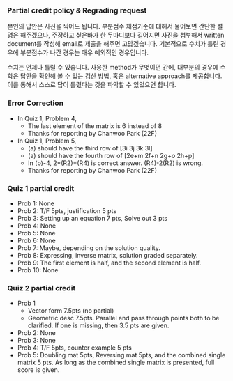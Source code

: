### Partial credit policy & Regrading request

본인의 답안은 사진을 찍어도 됩니다. 부분점수 채점기준에 대해서 물어보면 간단한 설명은 해주겠으나, 주장하고 싶은바가 한 두마디보다 길어지면 사진을 첨부해서 written document를 작성해 email로 제출을 해주면 고맙겠습니다. 기본적으로 수치가 틀린 경우에 부분점수가 나간 경우는 매우 예외적인 경우입니다. 

수치는 언제나 틀릴 수 있습니다. 사용한 method가 무엇이던 간에, 대부분의 경우에 수학은 답안을 확인해 볼 수 있는 검산 방법, 혹은 alternative approach를 제공합니다. 이를 통해서 스스로 답이 틀렸다는 것을 파악할 수 있었으면 합니다.

### Error Correction

+ In Quiz 1, Problem 4,
    + The last element of the matrix is 6 instead of 8
    + Thanks for reporting by Chanwoo Park (22F)
+ In Quiz 1, Problem 5,
    + (a) should have the third row of [3i 3j 3k 3l]
    + (a) should have the fourth row of [2e+m 2f+n 2g+o 2h+p]
    + In (b)-4, 2*(R2)+(R4) is correct answer. (R4)-2(R2) is wrong. 
    + Thanks for reporting by Chanwoo Park (22F)

### Quiz 1 partial credit

+ Prob 1: None
+ Prob 2: T/F 5pts, justification 5 pts
+ Prob 3: Setting up an equation 7 pts, Solve out 3 pts
+ Prob 4: None
+ Prob 5: None
+ Prob 6: None
+ Prob 7: Maybe, depending on the solution quality.
+ Prob 8: Expressing, inverse matrix, solution graded separately.
+ Prob 9: The first element is half, and the second element is half.
+ Prob 10: None

### Quiz 2 partial credit

+ Prob 1
    + Vector form 7.5pts (no partial)
    + Geometric desc 7.5pts. Parallel and pass through points both to be clarified. If one is missing, then 3.5 pts are given.
+ Prob 2: None
+ Prob 3: None
+ Prob 4: T/F 5pts, counter example 5 pts
+ Prob 5: Doubling mat 5pts, Reversing mat 5pts, and the combined single matrix 5 pts. As long as the combined single matrix is presented, full score is given.
    
